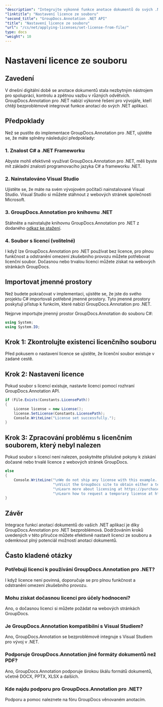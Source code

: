 ```yaml
---
"description": "Integrujte výkonné funkce anotace dokumentů do svých .NET aplikací bez problémů s GroupDocs.Annotation pro .NET."
"linktitle": "Nastavení licence ze souboru"
"second_title": "GroupDocs.Annotation .NET API"
"title": "Nastavení licence ze souboru"
"url": "/cs/net/applying-licenses/set-license-from-file/"
type: docs
"weight": 10
---
```


# Nastavení licence ze souboru

## Zavedení
V dnešní digitální době se anotace dokumentů stala nezbytným nástrojem pro spolupráci, kontrolu a zpětnou vazbu v různých odvětvích. GroupDocs.Annotation pro .NET nabízí výkonné řešení pro vývojáře, kteří chtějí bezproblémově integrovat funkce anotací do svých .NET aplikací.
## Předpoklady
Než se pustíte do implementace GroupDocs.Annotation pro .NET, ujistěte se, že máte splněny následující předpoklady:
### 1. Znalost C# a .NET Frameworku
Abyste mohli efektivně využívat GroupDocs.Annotation pro .NET, měli byste mít základní znalosti programovacího jazyka C# a frameworku .NET.
### 2. Nainstalováno Visual Studio
Ujistěte se, že máte na svém vývojovém počítači nainstalované Visual Studio. Visual Studio si můžete stáhnout z webových stránek společnosti Microsoft.
### 3. GroupDocs.Annotation pro knihovnu .NET
Stáhněte a nainstalujte knihovnu GroupDocs.Annotation pro .NET z dodaného [odkaz ke stažení](https://releases.groupdocs.com/annotation/net/).
### 4. Soubor s licencí (volitelné)
I když lze GroupDocs.Annotation pro .NET používat bez licence, pro plnou funkčnost a odstranění omezení zkušebního provozu můžete potřebovat licenční soubor. Dočasnou nebo trvalou licenci můžete získat na webových stránkách GroupDocs.

## Importovat jmenné prostory
Než budete pokračovat v implementaci, ujistěte se, že jste do svého projektu C# importovali potřebné jmenné prostory. Tyto jmenné prostory poskytují přístup k funkcím, které nabízí GroupDocs.Annotation pro .NET.

Nejprve importujte jmenný prostor GroupDocs.Annotation do souboru C#:
```csharp
using System;
using System.IO;
```
## Krok 1: Zkontrolujte existenci licenčního souboru
Před pokusem o nastavení licence se ujistěte, že licenční soubor existuje v zadané cestě.
## Krok 2: Nastavení licence
Pokud soubor s licencí existuje, nastavte licenci pomocí rozhraní GroupDocs.Annotation API.
```csharp
if (File.Exists(Constants.LicensePath))
{
    License license = new License();
    license.SetLicense(Constants.LicensePath);
    Console.WriteLine("License set successfully.");
}
```
## Krok 3: Zpracování problému s licenčním souborem, který nebyl nalezen
Pokud soubor s licencí není nalezen, poskytněte příslušné pokyny k získání dočasné nebo trvalé licence z webových stránek GroupDocs.
```csharp
else
{
    Console.WriteLine("\nWe do not ship any license with this example. " +
                      "\nVisit the GroupDocs site to obtain either a temporary or permanent license. " +
                      "\nLearn more about licensing at https://purchase.groupdocs.com/faqs/licensing.
                      "\nLearn how to request a temporary license at https://purchase.groupdocs.com/temporary-license.");
}
```

## Závěr
Integrace funkcí anotací dokumentů do vašich .NET aplikací je díky GroupDocs.Annotation pro .NET bezproblémová. Dodržováním kroků uvedených v této příručce můžete efektivně nastavit licenci ze souboru a odemknout plný potenciál možností anotací dokumentů.
## Často kladené otázky
### Potřebuji licenci k používání GroupDocs.Annotation pro .NET?
I když licence není povinná, doporučuje se pro plnou funkčnost a odstranění omezení zkušebního provozu.
### Mohu získat dočasnou licenci pro účely hodnocení?
Ano, o dočasnou licenci si můžete požádat na webových stránkách GroupDocs.
### Je GroupDocs.Annotation kompatibilní s Visual Studiem?
Ano, GroupDocs.Annotation se bezproblémově integruje s Visual Studiem pro vývoj v .NET.
### Podporuje GroupDocs.Annotation jiné formáty dokumentů než PDF?
Ano, GroupDocs.Annotation podporuje širokou škálu formátů dokumentů, včetně DOCX, PPTX, XLSX a dalších.
### Kde najdu podporu pro GroupDocs.Annotation pro .NET?
Podporu a pomoc naleznete na fóru GroupDocs věnovaném anotacím.